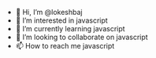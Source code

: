 - 👋 Hi, I’m @lokeshbaj
- 👀 I’m interested in javascript
- 🌱 I’m currently learning javascript
- 💞️ I’m looking to collaborate on javascript
- 📫 How to reach me javascript

<!---
lokeshbaj/lokeshbaj is a ✨ special ✨ repository because its `README.md` (this file) appears on your GitHub profile.
You can click the Preview link to take a look at your changes.
--->
